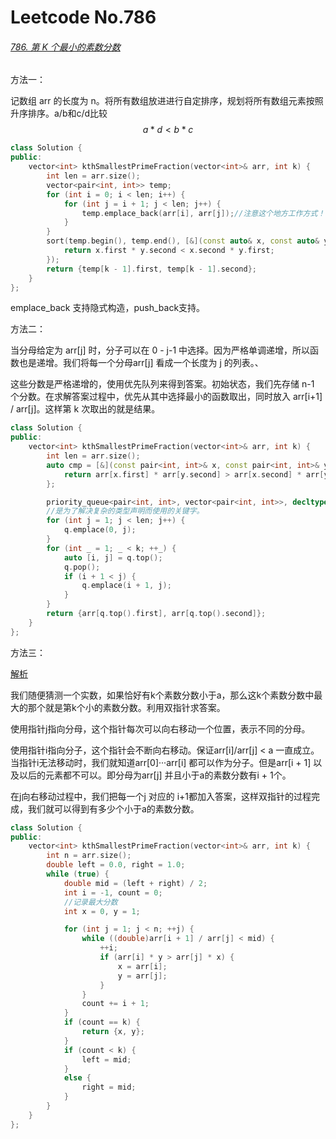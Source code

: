 # Leetcode No.786

###### [786. 第 K 个最小的素数分数](https://leetcode-cn.com/problems/k-th-smallest-prime-fraction/)

方法一：

记数组 arr 的长度为 n。将所有数组放进进行自定排序，规划将所有数组元素按照升序排序。a/b和c/d比较
$$
a*d<b*c
$$

```c++
class Solution {
public:
    vector<int> kthSmallestPrimeFraction(vector<int>& arr, int k) {
        int len = arr.size();
        vector<pair<int, int>> temp;
        for (int i = 0; i < len; i++) {
            for (int j = i + 1; j < len; j++) {
                temp.emplace_back(arr[i], arr[j]);//注意这个地方工作方式！
            }
        }
        sort(temp.begin(), temp.end(), [&](const auto& x, const auto& y){
            return x.first * y.second < x.second * y.first;
        });
        return {temp[k - 1].first, temp[k - 1].second};
    }
};
```

emplace_back 支持隐式构造，push_back支持。

方法二：

当分母给定为 arr[j\] 时，分子可以在 0 - j-1 中选择。因为严格单调递增，所以函数也是递增。我们将每一个分母arr[j\] 看成一个长度为 j 的列表。、

这些分数是严格递增的，使用优先队列来得到答案。初始状态，我们先存储 n-1 个分数。在求解答案过程中，优先从其中选择最小的函数取出，同时放入 arr\[i+1] / arr\[j]。这样第 k 次取出的就是结果。

```c++
class Solution {
public:
    vector<int> kthSmallestPrimeFraction(vector<int>& arr, int k) {
        int len = arr.size();
        auto cmp = [&](const pair<int, int>& x, const pair<int, int>& y) {
            return arr[x.first] * arr[y.second] > arr[x.second] * arr[y.first];
        };

        priority_queue<pair<int, int>, vector<pair<int, int>>, decltype(cmp)> q(cmp); //定义为指向函数的指针
        //是为了解决复杂的类型声明而使用的关键字。
        for (int j = 1; j < len; j++) {
            q.emplace(0, j);
        }
        for (int _ = 1; _ < k; ++_) {
            auto [i, j] = q.top();
            q.pop();
            if (i + 1 < j) {
                q.emplace(i + 1, j);
            }
        }
        return {arr[q.top().first], arr[q.top().second]};
    }
};
```

方法三：

[解析](https://leetcode-cn.com/problems/k-th-smallest-prime-fraction/solution/di-k-ge-zui-xiao-de-su-shu-fen-shu-by-le-argw/)

我们随便猜测一个实数，如果恰好有k个素数分数小于a，那么这k个素数分数中最大的那个就是第k个小的素数分数。利用双指针求答案。

使用指针j指向分母，这个指针每次可以向右移动一个位置，表示不同的分母。

使用指针i指向分子，这个指针会不断向右移动。保证arr\[i]/arr\[j] < a 一直成立。当指针i无法移动时，我们就知道arr\[0]···arr\[i] 都可以作为分子。但是arr\[i + 1] 以及以后的元素都不可以。即分母为arr\[j] 并且小于a的素数分数有i + 1个。

在j向右移动过程中，我们把每一个j 对应的 i+1都加入答案，这样双指针的过程完成，我们就可以得到有多少个小于a的素数分数。

```c++
class Solution {
public:
    vector<int> kthSmallestPrimeFraction(vector<int>& arr, int k) {
        int n = arr.size();
        double left = 0.0, right = 1.0;
        while (true) {
            double mid = (left + right) / 2;
            int i = -1, count = 0;
            //记录最大分数
            int x = 0, y = 1;

            for (int j = 1; j < n; ++j) {
                while ((double)arr[i + 1] / arr[j] < mid) {
                    ++i;
                    if (arr[i] * y > arr[j] * x) {
                        x = arr[i];
                        y = arr[j];
                    }
                }
                count += i + 1;
            }
            if (count == k) {
                return {x, y};
            }
            if (count < k) {
                left = mid;
            }
            else {
                right = mid;
            }
        }
    }
};
```


